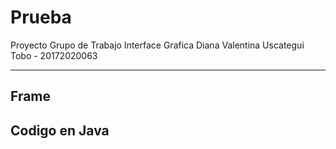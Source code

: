# Prueba
Proyecto Grupo de Trabajo Interface Grafica 
Diana Valentina Uscategui Tobo - 20172020063

-------------------------------------------------------
## Frame 



## Codigo en Java
